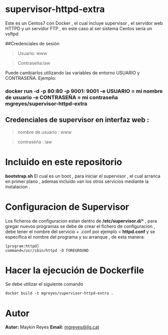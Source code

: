 # supervisor-httpd-extra



Este es un Centos7 con Docker , el cual incluye supervisor , el servidor web HTTPD y un servidor  FTP , en este caso al ser sistema Centos seria un vsftpd

 ##Credenciales de sesión
> Usuario: www

> Contraseña:iaw

Puede cambiarlos utilizando las variables de entorno USUARIO y CONTRASEÑA. Ejemplo:

### docker run -d -p 80:80 -p 9001: 9001 -e USUARIO = mi nombre de usuario -e CONTRASEÑA = mi contraseña mgreyes/supervisor-httpd-extra

## Credenciales de supervisor en interfaz web :

> nombre de usuario : www

> contraseña : iaw

# Incluido en este  repositorio 

**bootstrap.sh**
El cual es un boot , para iniciar el supervisor , el cual arranca en primer plano , ademas incluido van los otros servicios mediante la instalacion .

# Configuracion de Supervisor
 Los ficheros de configuracion estan dentro de **/etc/supervisor.d/***  , para gregar nuevos programas se debe de crear el fichero de configuracion , debe tener el nombre del servicio + .conf por ejemplo = **httpd.conf** y se especifica el nombre del programa y su arranque , de esta manera:
 
 ``` 
 [program:httpd]
 command=/usr/sbin/httpd -D FOREGROUND 
 ```
# Hacer la ejecución de Dockerfile

Se debe utilizar el siguiente comando 
```
docker build -t mgreyes/supervisor-httpd-extra .
``` 

# Autor
**Autor:** Maykin Reyes
**Email:** mgreyes@ilg.cat
